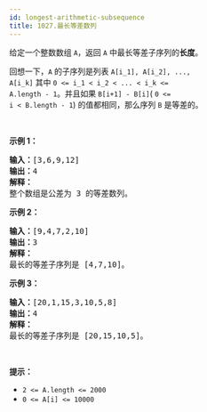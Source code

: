 ```yaml
---
id: longest-arithmetic-subsequence
title: 1027.最长等差数列
---
```

给定一个整数数组 <code>A</code>，返回 <code>A</code> 中最长等差子序列的**长度**。

回想一下，<code>A</code> 的子序列是列表 <code>A[i_1], A[i_2], ..., A[i_k]</code> 其中 <code>0 &lt;= i_1 &lt; i_2 &lt; ... &lt; i_k &lt;= A.length - 1</code>。并且如果 <code>B[i+1] - B[i]</code>( <code>0 &lt;= i &lt; B.length - 1</code>) 的值都相同，那么序列 <code>B</code> 是等差的。

 

**示例 1：**


<pre><strong>输入：</strong>[3,6,9,12]<br/><strong>输出：</strong>4<br/><strong>解释： </strong><br/>整个数组是公差为 3 的等差数列。<br/></pre>

**示例 2：**


<pre><strong>输入：</strong>[9,4,7,2,10]<br/><strong>输出：</strong>3<br/><strong>解释：</strong><br/>最长的等差子序列是 [4,7,10]。<br/></pre>

**示例 3：**


<pre><strong>输入：</strong>[20,1,15,3,10,5,8]<br/><strong>输出：</strong>4<br/><strong>解释：</strong><br/>最长的等差子序列是 [20,15,10,5]。<br/></pre>

 

**提示：**

- <code>2 &lt;= A.length &lt;= 2000</code>
- <code>0 &lt;= A[i] &lt;= 10000</code>